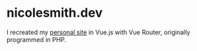 # nicolesmith.dev

I recreated my [personal site](https://nicolesmith.dev/) in Vue.js with Vue Router, originally programmed in PHP.